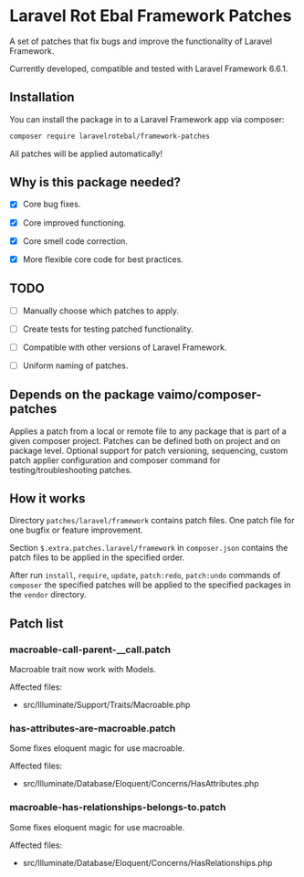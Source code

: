 # Laravel Rot Ebal Framework Patches
A set of patches that fix bugs and improve the functionality of Laravel Framework.

Currently developed, compatible and tested with Laravel Framework 6.6.1.


## Installation

You can install the package in to a Laravel Framework app via composer:

```bash
composer require laravelrotebal/framework-patches
```

All patches will be applied automatically!


## Why is this package needed?

- [x] Core bug fixes.
- [x] Core improved functioning.
- [x] Core smell code correction.
- [x] More flexible core code for best practices.


## TODO

- [ ] Manually choose which patches to apply.
- [ ] Create tests for testing patched functionality.
- [ ] Compatible with other versions of Laravel Framework.
- [ ] Uniform naming of patches.


## Depends on the package vaimo/composer-patches

Applies a patch from a local or remote file to any package that is part of a given composer project. Patches can be defined both on project and on package level. Optional support for patch versioning, sequencing, custom patch applier configuration and composer command for testing/troubleshooting patches.


## How it works

Directory `patches/laravel/framework` contains patch files. One patch file for one bugfix or feature improvement.

Section `$.extra.patches.laravel/framework` in `composer.json` contains the patch files to be applied in the specified order.

After run `install`, `require`, `update`, `patch:redo`, `patch:undo` commands of `composer` the specified patches will be applied to the specified packages in the `vendor` directory.


## Patch list


### macroable-call-parent-__call.patch

Macroable trait now work with Models.

Affected files:

- src/Illuminate/Support/Traits/Macroable.php


### has-attributes-are-macroable.patch

Some fixes eloquent magic for use macroable. 

Affected files:

- src/Illuminate/Database/Eloquent/Concerns/HasAttributes.php


### macroable-has-relationships-belongs-to.patch

Some fixes eloquent magic for use macroable. 

Affected files:

- src/Illuminate/Database/Eloquent/Concerns/HasRelationships.php

